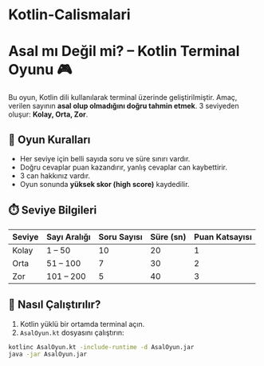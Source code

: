 # Kotlin-Calismalari
# Asal mı Değil mi? – Kotlin Terminal Oyunu 🎮

Bu oyun, Kotlin dili kullanılarak terminal üzerinde geliştirilmiştir. Amaç, verilen sayının **asal olup olmadığını doğru tahmin etmek**. 3 seviyeden oluşur: **Kolay, Orta, Zor**.

## 🧠 Oyun Kuralları

- Her seviye için belli sayıda soru ve süre sınırı vardır.
- Doğru cevaplar puan kazandırır, yanlış cevaplar can kaybettirir.
- 3 can hakkınız vardır.
- Oyun sonunda **yüksek skor (high score)** kaydedilir.

## ⏱️ Seviye Bilgileri

| Seviye | Sayı Aralığı | Soru Sayısı | Süre (sn) | Puan Katsayısı |
|--------|--------------|-------------|-----------|----------------|
| Kolay  | 1 – 50       | 10          | 20        | 1              |
| Orta   | 51 – 100     | 7           | 30        | 2              |
| Zor    | 101 – 200    | 5           | 40        | 3              |

## 🚀 Nasıl Çalıştırılır?

1. Kotlin yüklü bir ortamda terminal açın.
2. `AsalOyun.kt` dosyasını çalıştırın:
```bash
kotlinc AsalOyun.kt -include-runtime -d AsalOyun.jar
java -jar AsalOyun.jar
